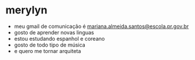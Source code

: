 # merylyn
- meu gmail de comunicação é mariana.almeida.santos@escola.pr.gov.br
- gosto de aprender novas linguas
- estou estudando espanhol e coreano
- gosto de todo tipo de música
- e quero me tornar arquiteta
